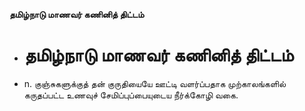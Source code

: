 **தமிழ்நாடு மாணவர் கணினித் திட்டம்**
- # தமிழ்நாடு மாணவர் கணினித் திட்டம்
- n. குஞ்சுகளுக்குத் தன் குருதியையே ஊட்டி வளர்ப்பதாக முற்காலங்களில் கருதப்பட்ட உணவுச் சேமிப்புப்பையுடைய நீர்க்கோழி வகை.

